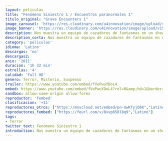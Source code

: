 ```yaml
---
layout: peliculas
title: "Fenómeno Siniestro 1 / Encuentros paranormales 1"
titulo_original: "Grave Encounters 1"
image_carousel: 'https://res.cloudinary.com/u4innovation/image/upload/v1563139838/siniestro1-poster-min_qdvhi0.jpg'
image_banner: 'https://res.cloudinary.com/u4innovation/image/upload/v1563139838/siniestro1-banner-min_o6kn1g.jpg'
description: Nos muestra un equipo de cazadores de fantasmas en un show televisivo que ruedan un episodio dentro del abandonado hospital psiquiátrico Collingwood, donde durante años se han informado de fenómenos inexplicables. Cualquier cosa en nombre de la televisión vale, así que se encierran durante una noche dentro del lugar. Pero no tardarán en darse cuenta de que el edificio está más que maldito, está vivo, y no tiene la menor intención de dejarles salir de allí con vida. Se encuentran sumidos en un laberinto de pasillos interminables y aterrorizados por los fantasmas de antiguos pacientes. No tardarán en cuestionarse su propia cordura, descubriendo la verdad que esconde el oscuro hospital y grabando lo que será su último episodio.
description_corta: Nos muestra un equipo de cazadores de fantasmas en un show televisivo que ruedan un episodio dentro del abandonado hospital psiquiátrico Collingwood, donde durante años se han informado de fenómenos inexplicables. Cualquier cosa en...
category: 'peliculas'
idioma: 'Latino'
descargas: 'no'
descargas2:
anio: '2011'
duracion: '1h 32 min'
estrellas: '4'
calidad: 'Full HD'
genero: Terror, Misterio, Suspenso
trailer: https://www.youtube.com/embed/fVoPwuYDoL4
embed: https://www.youtube.com/embed/fVoPwuYDoL4?rel=0&amp;hd=1&border=0&wmode=opaque&enablejsapi=1&modestbranding=1&controls=1&showinfo=1
sandbox: allow-same-origin allow-forms
reproductor: 'fembed'
clasificacion: '+11'
reproductores_otros: ["https://movcloud.net/embed/pn-UwKfyjO6K","Latino"]
reproductores_fembed: ["https://feurl.com/v/8xvp658l8q9","Latino"]
tags:
- Terror
twitter_text: Fenómeno Siniestro 1
introduction: Nos muestra un equipo de cazadores de fantasmas en un show televisivo que ruedan un episodio dentro del abandonado hospital psiquiátrico Collingwood, donde durante años se han informado de fenómenos inexplicables. Cualquier cosa en...
---
```



 







